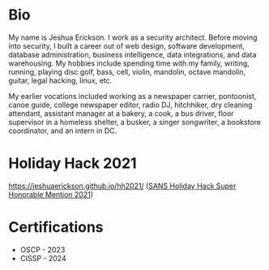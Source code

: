 # Bio
My name is Jeshua Erickson. I work as a security architect.
Before moving into security, I built a career out of web design, software development, database administration, business intelligence, data integrations, and data warehousing. 
My hobbies include spending time with my family, writing, running, playing disc golf, bass, cell, violin, mandolin, octave mandolin, guitar, legal hacking, linux, etc.

My earlier vocations included working as a newspaper carrier, pontoonist, canoe guide, college newspaper editor, radio DJ, hitchhiker, dry cleaning attendant, assistant manager at a bakery, a cook, a bus driver, floor supervisor in a homeless shelter, a busker, a singer songwriter, a bookstore coordinator, and an intern in DC.

# Holiday Hack 2021
<a href="https://jeshuaerickson.github.io/hh2021/">https://jeshuaerickson.github.io/hh2021/</a> (<a href="https://www.sans.org/mlp/holiday-hack-challenge-2023/winners-and-answers/">SANS Holiday Hack Super Honorable Mention 2021</a>)

# Certifications
* OSCP - 2023
* CISSP - 2024